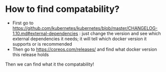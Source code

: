 # How to find compatability?

- First go to https://github.com/kubernetes/kubernetes/blob/master/CHANGELOG-1.10.md#external-dependencies : just change the 
version and see which external dependencies it needs; it will tell which docker version it supports or is recommended
- Then go to https://coreos.com/releases/ and find what docker version this release holds

Then we can find what it the compatability!
